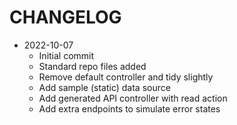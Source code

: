 # CHANGELOG

- 2022-10-07
  - Initial commit
  - Standard repo files added
  - Remove default controller and tidy slightly
  - Add sample (static) data source
  - Add generated API controller with read action
  - Add extra endpoints to simulate error states
